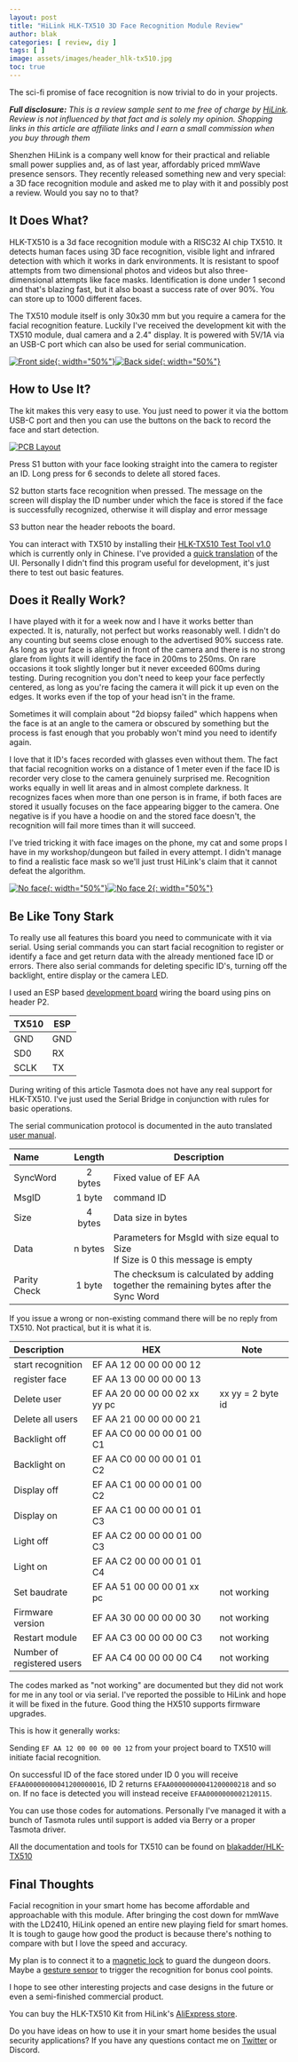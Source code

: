 ```yaml
---
layout: post
title: "HiLink HLK-TX510 3D Face Recognition Module Review"
author: blak
categories: [ review, diy ]
tags: [ ]
image: assets/images/header_hlk-tx510.jpg
toc: true
---
```


The sci-fi promise of face recognition is now trivial to do in your projects.

_**Full disclosure:** This is a review sample sent to me free of charge by [HiLink](https://www.aliexpress.com/item/1005005009220534.html?aff_fcid=49f91d0e9f0b418189f22f2bea854f92-1673200348617-01073-_DESzOJV&tt=CPS_NORMAL&aff_fsk=_DESzOJV&aff_platform=shareComponent-detail&sk=_DESzOJV&aff_trace_key=49f91d0e9f0b418189f22f2bea854f92-1673200348617-01073-_DESzOJV&terminal_id=3f8c776975fd455ba956809c02d71a91&afSmartRedirect=y). Review is not influenced by that fact and is solely my opinion. Shopping links in this article are affiliate links and I earn a small commission when you buy through them_

Shenzhen HiLink is a company well know for their practical and reliable small power supplies and, as of last year, affordably priced mmWave presence sensors. They recently released something new and very special: a 3D face recognition module and asked me to play with it and possibly post a review. Would you say no to that? 

## It Does What?

HLK-TX510 is a 3d face recognition module with a RISC32 AI chip TX510. It detects human faces using 3D face recognition, visible light and infrared detection with which it works in dark environments. It is resistant to spoof attempts from two dimensional photos and videos but also three-dimensional attempts like face masks. Identification is done under 1 second and that's blazing fast, but it also boast a success rate of over 90%. You can store up to 1000 different faces.

The TX510 module itself is only 30x30 mm but you require a camera for the facial recognition feature. Luckily I've received the development kit with the TX510 module, dual camera and a 2.4" display. It is powered with 5V/1A via an USB-C port which can also be used for serial communication.

[![Front side](/assets/images/hlk-tx510/front.jpg){: width="50%"}](/assets/images/hlk-tx510/front.jpg)[![Back side](/assets/images/hlk-tx510/back.jpg){: width="50%"}](/assets/images/hlk-tx510/back.jpg)

## How to Use It?

The kit makes this very easy to use. You just need to power it via the bottom USB-C port and then you can use the buttons on the back to record the face and start detection.

[![PCB Layout](/assets/images/hlk-tx510/layout.jpg)](/assets/images/hlk-tx510/layout.jpg)

Press S1 button with your face looking straight into the camera to register an ID. Long press for 6 seconds to delete all stored faces.

S2 button starts face recognition when pressed. The message on the screen will display the ID number under which the face is stored if the face is successfully recognized, otherwise it will display and error message

S3 button near the header reboots the board.

You can interact with TX510 by installing their [HLK-TX510 Test Tool v1.0](https://github.com/blakadder/HLK-TX510/blob/main/HLK-TX510_Test_Tool_V1.0.zip) which is currently only in Chinese. I've provided a [quick translation](https://raw.githubusercontent.com/blakadder/HLK-TX510/main/testtool.translated.jpg) of the UI. Personally I didn't find this program useful for development, it's just there to test out basic features.

## Does it Really Work?

I have played with it for a week now and I have it works better than expected. It is, naturally, not perfect but works reasonably well. I didn't do any counting but seems close enough to the advertised 90% success rate. As long as your face is aligned in front of the camera and there is no strong glare from lights it will identify the face in 200ms to 250ms. On rare occasions it took slightly longer but it never exceeded 600ms during testing. During recognition you don't need to keep your face perfectly centered, as long as you're facing the camera it will pick it up even on the edges. It works even if the top of your head isn't in the frame. 

Sometimes it will complain about "2d biopsy failed" which happens when the face is at an angle to the camera or obscured by something but the process is fast enough that you probably won't mind you need to identify again.

I love that it ID's faces recorded with glasses even without them. The fact that facial recognition works on a distance of 1 meter even if the face ID is recorder very close to the camera genuinely surprised me. Recognition works equally in well lit areas and in almost complete darkness. It recognizes faces when more than one person is in frame, if both faces are stored it usually focuses on the face appearing bigger to the camera. One negative is if you have a hoodie on and the stored face doesn't, the recognition will fail more times than it will succeed.

I've tried tricking it with face images on the phone, my cat and some props I have in my workshop/dungeon but failed in every attempt. I didn't manage to find a realistic face mask so we'll just trust HiLink's claim that it cannot defeat the algorithm.

[![No face](/assets/images/hlk-tx510/noface1.jpg){: width="50%"}](/assets/images/hlk-tx510/noface1.jpg)[![No face 2](/assets/images/hlk-tx510/noface2.jpg){: width="50%"}](/assets/images/hlk-tx510/noface2.jpg)
 
## Be Like Tony Stark

To really use all features this board you need to communicate with it via serial. Using serial commands you can start facial recognition to register or identify a face and get return data with the already mentioned face ID or errors. There also serial commands for deleting specific ID's, turning off the backlight, entire display or the camera LED.

I  used an ESP based [development board](https://templates.blakadder.com/diy#development-board) wiring the board using pins on header P2.

| TX510 | ESP |
| --- | --- |
| GND | GND |  
| SD0 | RX |
| SCLK| TX |

During writing of this article Tasmota does not have any real support for HLK-TX510. I've just used the Serial Bridge in conjunction with rules for basic operations.

The serial communication protocol is documented in the auto translated [user manual](https://github.com/blakadder/HLK-TX510/blob/main/HLK-TX510_User%20Manual_V1.0.pdf).

| Name | Length    | Description |
| :--- | :-------: | --- |
| SyncWord | 2 bytes | Fixed value of EF AA
| MsgID | 1 byte | command ID
| Size | 4 bytes | Data size in bytes
| Data | n bytes | Parameters for MsgId with size equal to Size<br>If Size is 0 this message is empty
| Parity Check | 1 byte | The checksum is calculated by adding<br>together the remaining bytes after the Sync Word

If you issue a wrong or non-existing command there will be no reply from TX510. Not practical, but it is what it is.

Description | HEX | Note
:--- | ------------------------------- | ---
start recognition | EF AA 12 00 00 00 00 12
register face | EF AA 13 00 00 00 00 13
Delete user | EF AA 20 00 00 00 02 xx yy pc | xx yy = 2 byte id
Delete all users | EF AA 21 00 00 00 00 21
Backlight off | EF AA C0 00 00 00 01 00 C1
Backlight on  | EF AA C0 00 00 00 01 01 C2
Display off | EF AA C1 00 00 00 01 00 C2
Display on | EF AA C1 00 00 00 01 01 C3
Light off | EF AA C2 00 00 00 01 00 C3
Light on | EF AA C2 00 00 00 01 01 C4
Set baudrate | EF AA 51 00 00 00 01 xx pc | not working
Firmware version | EF AA 30 00 00 00 00 30 | not working
Restart module | EF AA C3 00 00 00 00 C3 | not working
Number of<br>registered users | EF AA C4 00 00 00 00 C4 | not working 

The codes marked as "not working" are documented but they did not work for me in any tool or via serial. I've reported the possible to HiLink and hope it will be fixed in the future. Good thing the HX510 supports firmware upgrades.

This is how it generally works:

Sending `EF AA 12 00 00 00 00 12` from your project board to TX510 will initiate facial recognition.

On successful ID of the face stored under ID 0 you will receive `EFAA00000000041200000016`, ID 2 returns `EFAA00000000041200000218` and so on. If no face is detected you will instead receive `EFAA0000000002120115`.

You can use those codes for automations. Personally I've managed it with a bunch of Tasmota rules until support is added via Berry or a proper Tasmota driver.

All the documentation and tools for TX510 can be found on [blakadder/HLK-TX510](https://github.com/blakadder/HLK-TX510)

## Final Thoughts

Facial recognition in your smart home has become affordable and approachable with this module. After bringing the cost down for mmWave with the LD2410, HiLink opened an entire new playing field for smart homes. It is tough to gauge how good the product is because there's nothing to compare with but I love the speed and accuracy. 

My plan is to connect it to a [magnetic lock](https://www.aliexpress.com/item/4001274962216.html?aff_fcid=aef5791a01d24ee5bd7d1680a88bd6bf-1673380102046-09276-_DEByMsf&tt=CPS_NORMAL&aff_fsk=_DEByMsf&aff_platform=shareComponent-detail&sk=_DEByMsf&aff_trace_key=aef5791a01d24ee5bd7d1680a88bd6bf-1673380102046-09276-_DEByMsf&terminal_id=3f8c776975fd455ba956809c02d71a91&afSmartRedirect=y) to guard the dungeon doors. Maybe a [gesture sensor](https://www.aliexpress.com/item/1005003287467628.html?aff_fcid=aa07fb64693a475b81abf63284b986f3-1673381229354-02251-_DFkqX3t&tt=CPS_NORMAL&aff_fsk=_DFkqX3t&aff_platform=shareComponent-detail&sk=_DFkqX3t&aff_trace_key=aa07fb64693a475b81abf63284b986f3-1673381229354-02251-_DFkqX3t&terminal_id=3f8c776975fd455ba956809c02d71a91&afSmartRedirect=y) to trigger the recognition for bonus cool points.

I hope to see other interesting projects and case designs in the future or even a semi-finished commercial product. 

You can buy the HLK-TX510 Kit from HiLink's [AliExpress store](https://www.aliexpress.com/item/1005005009220534.html?aff_fcid=09b7bb27897e4402a22e7a0e69f93d7c-1673381095276-09591-_DenHj1l&tt=CPS_NORMAL&aff_fsk=_DenHj1l&aff_platform=shareComponent-detail&sk=_DenHj1l&aff_trace_key=09b7bb27897e4402a22e7a0e69f93d7c-1673381095276-09591-_DenHj1l&terminal_id=3f8c776975fd455ba956809c02d71a91&afSmartRedirect=y).

Do you have ideas on how to use it in your smart home besides the usual security applications? If you have any questions contact me on [Twitter](//www.twitter.com/blakadder_) or Discord.